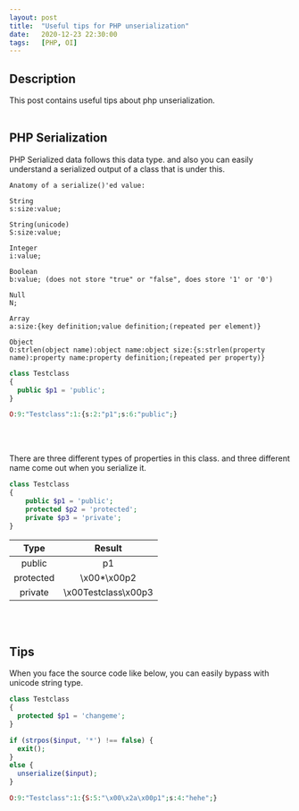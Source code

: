 ```yaml
---
layout: post
title:  "Useful tips for PHP unserialization"
date:   2020-12-23 22:30:00
tags:   [PHP, OI]
---
```


## Description
This post contains useful tips about php unserialization.
<br/>
<br/>


## PHP Serialization
PHP Serialized data follows this data type. and also you can easily understand a serialized output of a class that is under this.

```
Anatomy of a serialize()'ed value:

String
s:size:value;

String(unicode)
S:size:value;

Integer
i:value;

Boolean
b:value; (does not store "true" or "false", does store '1' or '0')

Null
N;

Array
a:size:{key definition;value definition;(repeated per element)}

Object
O:strlen(object name):object name:object size:{s:strlen(property name):property name:property definition;(repeated per property)}
```
```php
class Testclass
{
  public $p1 = 'public';
}
```
```php
O:9:"Testclass":1:{s:2:"p1";s:6:"public";}
```
<br/>
<br/>


There are three different types of properties in this class. and three different name come out when you serialize it.
```php
class Testclass
{
    public $p1 = 'public';
    protected $p2 = 'protected';
    private $p3 = 'private';
}
```
|   Type    |       Result        |
| :-------: | :-----------------: |
|  public   |         p1          |
| protected |     \x00*\x00p2     |
|  private  | \x00Testclass\x00p3 |

<br/>
<br/>


## Tips
When you face the source code like below, you can easily bypass with unicode string type.

```php
class Testclass
{
  protected $p1 = 'changeme';
}

if (strpos($input, '*') !== false) {
  exit();
}
else {
  unserialize($input);
}
```
```php
O:9:"Testclass":1:{S:5:"\x00\x2a\x00p1";s:4:"hehe";}
```
